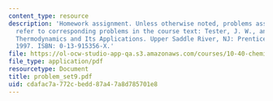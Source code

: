 ```yaml
---
content_type: resource
description: 'Homework assignment. Unless otherwise noted, problems assigned by number
  refer to corresponding problems in the course text: Tester, J. W., and Modell, Michael.
  Thermodynamics and Its Applications. Upper Saddle River, NJ: Prentice Hall PTR,
  1997. ISBN: 0-13-915356-X.'
file: https://ol-ocw-studio-app-qa.s3.amazonaws.com/courses/10-40-chemical-engineering-thermodynamics-fall-2003/cdafac7a772cbedd87a47a8d785701e8_problem_set9.pdf
file_type: application/pdf
resourcetype: Document
title: problem_set9.pdf
uid: cdafac7a-772c-bedd-87a4-7a8d785701e8
---
```

